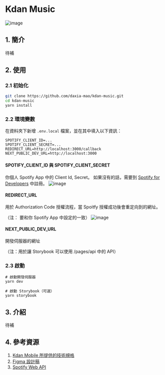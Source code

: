 # Kdan Music
![image](https://github.com/daxia-mao/kdan-music/assets/15911310/04237c73-259f-43cf-91ca-268df6eac26a)
## 1. 簡介
待補
## 2. 使用
### 2.1 初始化
```bash
git clone https://github.com/daxia-mao/kdan-music.git
cd kdan-music
yarn install
```
### 2.2 環境變數
在資料夾下新增 `.env.local` 檔案，並在其中填入以下資訊：
```env
SPOTIFY_CLIENT_ID=...
SPOTIFY_CLIENT_SECRET=...
REDIRECT_URL=http://localhost:3000/callback
NEXT_PUBLIC_DEV_URL=http://localhost:3000
```
#### SPOTIFY_CLIENT_ID 與 SPOTIFY_CLIENT_SECRET
你個人 Spotify App 中的 Client Id, Secret。 如果沒有的話，需要到 [Spotify for Developers](https://developer.spotify.com/dashboard) 中註冊。
![image](https://github.com/daxia-mao/kdan-music/assets/15911310/f398e8ad-e00d-4320-b73e-aa2af60324fc)

#### REDIRECT_URL
用於 Authorization Code 授權流程，當 Spoitfy 授權成功後會重定向到的網址。

（注： 要和你 Spotify App 中設定的一致）
![image](https://github.com/daxia-mao/kdan-music/assets/15911310/6564e879-2dbf-43c6-9559-441a23093baa)

#### NEXT_PUBLIC_DEV_URL
開發伺服器的網址

（注：用於讓 Storybook 可以使用 /pages/api 中的 API）

### 2.3 啟動
```shell
# 啟動開發伺服器
yarn dev

# 啟動 Storybook（可選）
yarn storybook
```
## 3. 介紹
待補

## 4. 參考資源
1. [Kdan Mobile 所提供的技術規格](https://hackmd.io/@on7LKsFXRgusGofpyrHmjg/SyhX4WXJi)
2. [Figma 設計稿](https://www.figma.com/file/C0cxEy9XvTffDC0cQ2deNM/Sounds-effect-library---responsive-landing-page-(Community)?type=design&node-id=264-713&mode=design)
3. [Spotify Web API](https://developer.spotify.com/documentation/web-api)

